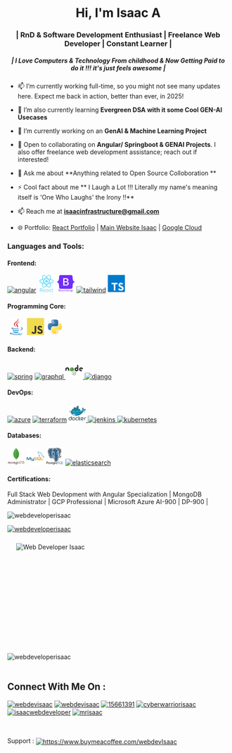 <h1 align="center">Hi, I'm Isaac A</h1>
<h3 align="center">| RnD & Software Development Enthusiast | Freelance Web Developer | Constant Learner | </br>
<h5 align="center">| I Love Computers & Technology From childhood & Now Getting Paid to do it !!! it's just feels awesome |</h5> </h3>

- 📫 I’m currently working full-time, so you might not see many updates here. Expect me back in action, better than ever, in 2025!

- 🌱 I’m also currently learning **Evergreen DSA with it some Cool GEN-AI Usecases**

- 🔭 I’m currently working on an **GenAI & Machine Learning Project**

- 👯 Open to collaborating on **Angular/ Springboot & GENAI Projects**. I also offer freelance web development assistance; reach out if interested!

- 💬 Ask me about **Anything related to Open Source Colloboration **
  
- ⚡ Cool fact about me ** I Laugh a Lot !!! Literally my name's meaning itself is 'One Who Laughs' the Irony !!**

- 📫 Reach me at **isaacinfrastructure@gmail.com**

- 🌐 Portfolio: [React Portfolio](https://webdeveloperisaac.github.io) | [Main Website Isaac](https://webdevisaac.com) | [Google Cloud](https://isaaconline.web.app)

<h3 align="left">Languages and Tools:</h3>
<h4>Frontend:</h4>
<p align="left">
  <a href="https://angular.io/" target="_blank" rel="noreferrer"><img src="https://angular.io/assets/images/logos/angular/angular.svg" alt="angular" width="40" height="40"/></a>
  <a href="https://reactjs.org/" target="_blank" rel="noreferrer"><img src="https://raw.githubusercontent.com/devicons/devicon/master/icons/react/react-original-wordmark.svg" alt="react" width="40" height="40"/></a>
  <a href="https://getbootstrap.com/" target="_blank" rel="noreferrer"><img src="https://raw.githubusercontent.com/devicons/devicon/master/icons/bootstrap/bootstrap-plain-wordmark.svg" alt="bootstrap" width="40" height="40"/></a>
  <a href="https://tailwindcss.com/" target="_blank" rel="noreferrer"><img src="https://www.vectorlogo.zone/logos/tailwindcss/tailwindcss-icon.svg" alt="tailwind" width="40" height="40"/></a>
   <a href="https://www.typescriptlang.org/" target="_blank" rel="noreferrer"><img src="https://raw.githubusercontent.com/devicons/devicon/master/icons/typescript/typescript-original.svg" alt="typescript" width="40" height="40"/></a>
</p>

<h4>Programming Core:</h4>
<p align="left">
  <a href="https://www.java.com/" target="_blank" rel="noreferrer"><img src="https://raw.githubusercontent.com/devicons/devicon/master/icons/java/java-original.svg" alt="java" width="40" height="40"/></a>
  <a href="https://developer.mozilla.org/en-US/docs/Web/JavaScript" target="_blank" rel="noreferrer"><img src="https://raw.githubusercontent.com/devicons/devicon/master/icons/javascript/javascript-original.svg" alt="javascript" width="40" height="40"/></a>
  <a href="https://www.python.org/" target="_blank" rel="noreferrer"><img src="https://raw.githubusercontent.com/devicons/devicon/master/icons/python/python-original.svg" alt="python" width="40" height="40"/></a>
</p>

<h4>Backend:</h4>
<p align="left">
  <a href="https://spring.io/" target="_blank" rel="noreferrer"><img src="https://www.vectorlogo.zone/logos/springio/springio-icon.svg" alt="spring" width="40" height="40"/></a>
 <a href="https://graphql.org/" target="_blank" rel="noreferrer">
  <img src="https://www.vectorlogo.zone/logos/graphql/graphql-icon.svg" alt="graphql" width="40" height="40"/>
</a>
 <a href="https://nodejs.org" target="_blank" rel="noreferrer"> <img src="https://raw.githubusercontent.com/devicons/devicon/master/icons/nodejs/nodejs-original-wordmark.svg" alt="nodejs" width="40" height="40"/> </a>
  <a href="https://www.djangoproject.com/" target="_blank" rel="noreferrer"><img src="https://cdn.worldvectorlogo.com/logos/django.svg" alt="django" width="40" height="40"/></a>
</p>

<h4>DevOps:</h4>
<p align="left">
  <a href="https://azure.microsoft.com/en-in/" target="_blank" rel="noreferrer"><img src="https://www.vectorlogo.zone/logos/microsoft_azure/microsoft_azure-icon.svg" alt="azure" width="40" height="40"/></a>
  <a href="https://www.terraform.io/" target="_blank" rel="noreferrer"><img src="https://www.vectorlogo.zone/logos/terraformio/terraformio-icon.svg" alt="terraform" width="40" height="40"/></a>
  <a href="https://www.docker.com/" target="_blank" rel="noreferrer"><img src="https://raw.githubusercontent.com/devicons/devicon/master/icons/docker/docker-original-wordmark.svg" alt="docker" width="40" height="40"/</a>
 <a href="https://www.jenkins.io/" target="_blank" rel="noreferrer">
  <img src="https://www.vectorlogo.zone/logos/jenkins/jenkins-icon.svg" alt="jenkins" width="40" height="40"/>
</a>
  <a href="https://kubernetes.io/" target="_blank" rel="noreferrer"><img src="https://www.vectorlogo.zone/logos/kubernetes/kubernetes-icon.svg" alt="kubernetes" width="40" height="40"/></a>
</p>

<h4>Databases:</h4>
<p align="left">
  <a href="https://www.mongodb.com/" target="_blank" rel="noreferrer"><img src="https://raw.githubusercontent.com/devicons/devicon/master/icons/mongodb/mongodb-original-wordmark.svg" alt="mongodb" width="40" height="40"/></a>
  <a href="https://www.mysql.com/" target="_blank" rel="noreferrer"><img src="https://raw.githubusercontent.com/devicons/devicon/master/icons/mysql/mysql-original-wordmark.svg" alt="mysql" width="40" height="40"/></a>
  <a href="https://www.postgresql.org/" target="_blank" rel="noreferrer"><img src="https://raw.githubusercontent.com/devicons/devicon/master/icons/postgresql/postgresql-original-wordmark.svg" alt="postgres" width="40" height="40"/></a>
 <a href="https://www.elastic.co/" target="_blank" rel="noreferrer">
  <img src="https://www.vectorlogo.zone/logos/elastic/elastic-icon.svg" alt="elasticsearch" width="40" height="40"/>
</a>
</p>

<h4>Certifications:</h4>
<p align="left">Full Stack Web Devlopment with Angular Specialization | MongoDB Administrator | GCP Professional | Microsoft Azure AI-900 | DP-900 |</p>

<p align="left"><img src="https://komarev.com/ghpvc/?username=webdeveloperisaac&label=Profile%20views&color=0e75b6&style=flat" alt="webdeveloperisaac" /></p>
<p align="left"><a href="https://github.com/ryo-ma/github-profile-trophy"><img src="https://github-profile-trophy.vercel.app/?username=webdeveloperisaac&rank=-C&theme=dracula" alt="webdeveloperisaac" /></a></p>
<div style="display: flex; flex-direction: row; margin:10px; padding:10px">
 <img class="img" height=200 style="margin-right:4px" src="https://github-readme-stats.vercel.app/api/top-langs/?username=webdeveloperisaac&langs_count=6&layout=compact&custom_title=Isaac%27s%20most%20used%20languages&theme=dark&card_width=500&hide=jupyter%20notebook,html,jinja" alt="Web Developer Isaac"/>
<!--  <img class="img" height=200 src="https://github-readme-stats.vercel.app/api?username=webdeveloperisaac&show_icons=true&theme=radical" /> -->
</div>

<p style="margin-top:40px;"><img align="Left" src="https://github-readme-streak-stats.herokuapp.com/?user=webdeveloperisaac&theme=dark" alt="webdeveloperisaac" /></p>
</br></br>
<div align="left">
 <h2>Connect With Me On :</h2>
<a href="https://twitter.com/webdevisaac" target="blank"><img align="center" src="https://raw.githubusercontent.com/rahuldkjain/github-profile-readme-generator/master/src/images/icons/Social/twitter.svg" alt="webdevisaac" height="30" width="40" /></a>
<a href="https://linkedin.com/in/webdevisaac" target="blank"><img align="center" src="https://raw.githubusercontent.com/rahuldkjain/github-profile-readme-generator/master/src/images/icons/Social/linked-in-alt.svg" alt="webdevisaac" height="30" width="40" /></a>
<a href="https://stackoverflow.com/users/15661391" target="blank"><img align="center" src="https://raw.githubusercontent.com/rahuldkjain/github-profile-readme-generator/master/src/images/icons/Social/stack-overflow.svg" alt="15661391" height="30" width="40" /></a>
<a href="https://instagram.com/cyberwarriorisaac" target="blank"><img align="center" src="https://raw.githubusercontent.com/rahuldkjain/github-profile-readme-generator/master/src/images/icons/Social/instagram.svg" alt="cyberwarriorisaac" height="30" width="40" /></a>
<a href="https://www.youtube.com/c/isaacwebdeveloper" target="blank"><img align="center" src="https://raw.githubusercontent.com/rahuldkjain/github-profile-readme-generator/master/src/images/icons/Social/youtube.svg" alt="isaacwebdeveloper" height="30" width="40" /></a>
<a href="https://www.hackerrank.com/mrisaac" target="blank"><img align="center" src="https://raw.githubusercontent.com/rahuldkjain/github-profile-readme-generator/master/src/images/icons/Social/hackerrank.svg" alt="mrisaac" height="30" width="40" /></a>
</div>
</br></br>
<div>
<p>Support : <a href="https://www.buymeacoffee.com/webdevIsaac"> <img align="center" src="https://cdn.buymeacoffee.com/buttons/v2/default-yellow.png" height="50" width="210" alt="https://www.buymeacoffee.com/webdevIsaac" /></a></p></div>
